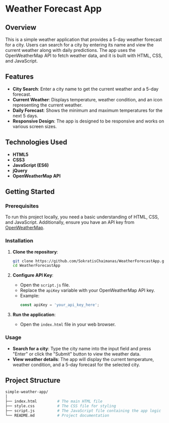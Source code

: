 # Weather Forecast App

## Overview

This is a simple weather application that provides a 5-day weather forecast for a city. Users can search for a city by entering its name and view the current weather along with daily predictions. The app uses the OpenWeatherMap API to fetch weather data, and it is built with HTML, CSS, and JavaScript.

## Features

- **City Search**: Enter a city name to get the current weather and a 5-day forecast.
- **Current Weather**: Displays temperature, weather condition, and an icon representing the current weather.
- **Daily Forecast**: Shows the minimum and maximum temperatures for the next 5 days.
- **Responsive Design**: The app is designed to be responsive and works on various screen sizes.
  
## Technologies Used

- **HTML5**
- **CSS3**
- **JavaScript (ES6)**
- **jQuery**
- **OpenWeatherMap API**

## Getting Started

### Prerequisites

To run this project locally, you need a basic understanding of HTML, CSS, and JavaScript. Additionally, ensure you have an API key from [OpenWeatherMap](https://openweathermap.org/api).


### Installation

1. **Clone the repository**:
    ```bash
    git clone https://github.com/SokratisChaimanas/WeatherForecastApp.git
    cd WeatherForecastApp
    ```

2. **Configure API Key**:
   - Open the `script.js` file.
   - Replace the `apiKey` variable with your OpenWeatherMap API key.
   - Example:
     ```javascript
     const apiKey = 'your_api_key_here';
     ```

3. **Run the application**:
   - Open the `index.html` file in your web browser.

### Usage

- **Search for a city**: Type the city name into the input field and press "Enter" or click the "Submit" button to view the weather data.
- **View weather details**: The app will display the current temperature, weather condition, and a 5-day forecast for the selected city.

## Project Structure

```bash
simple-weather-app/
│
├── index.html         # The main HTML file
├── style.css          # The CSS file for styling
├── script.js          # The JavaScript file containing the app logic
└── README.md          # Project documentation
